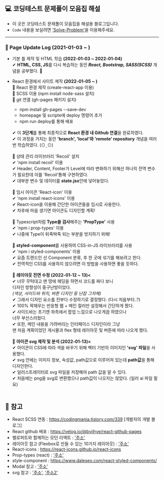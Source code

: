 ## 💻 코딩테스트 문제풀이 모음집 해설
+ 이 곳은 코딩테스트 문제풀이 모음집을 해설용 블로그입니다.
+ ``` Code ``` 내용을 보실려면 ['Solve-Problem'](https://github.com/Wisesaturn/Solve-Problem "재한쓰의 코딩테스트 문제풀이 모음집")을 이용해주세요.
---
### 🤗 Page Update Log (2021-01-03 ~ )
+ 기본 틀 제작 및 HTML 학습 <b>(2022-01-03 ~ 2022-01-04)</b>  
  ✔ <b>HTML, CSS, JS</b>를 다시 복습하는 동안 <b><em>React, Bootstrap, SASS(SCSS)</b></em> 개념을 공부했다. 👀

+ React 환경에서 사이트 제작 <b>(2022-01-05 ~ )</b>  
   🔸 React 환경 제작 (create-react-app 이용)  
   🔸 SCSS 이용 (npm install node-sass 설치)  
   🔸 git 연결 (gh-pages 패키지 설치)
   + npm install gh-pages --save-dev  
   + homepage 및 scripte에 deploy 명령어 추가  
   + npm run deploy를 통해 배포
   <br>
   ✔ 이 <b>3단계</b>를 통해 최종적으로 <b>React 환경 내 Github 연결</b>을 완료하였다.
   <br>
   ✔ 이 과정을 거치는 동안 <b>'branch', 'local'와 'remote' repository</b> 개념을 여러 번 학습하였다. (⊙ˍ⊙)  
   <br>
   <br>
   🔸 상태 관리 라이브러리 'Recoil' 설치<br>
   ✔ 'npm install recoil' 이용 <br>  
   ✔ Header, Content, Footer가 Level에 따라 변화하기 위해선 하나의 전역 변수가 필요한데 이를 'Recoil'통해 구현하였다.<br>  
   ✔ 대부분 변수 및 데이터를 <b>state.jsx</b>안에 넣어놓았다.
   <br>
   <br>
   🔸 임시 아이콘 'React-icon' 이용<br>
   ✔ 'npm install react-icons' 이용<br>
   ✔ React-icon을 이용해 간단한 아이콘들을 임시로 사용한다.<br>
   ✔ 차후에 마음 생기면 아이콘도 디자인할 계획! <br>
   <br>
   🔸 Typescript처럼 <b>Type을 검사</b>해주는 <b>'PropType'</b> 사용<br>
   ✔ 'npm i prop-types' 이용<br>
   ✔ 나중에 Type이 뒤죽박죽 되는 부분을 방지하기 위해! <br>
   <br>
   🔸 <b>styled-component</b>를 사용하여 CSS-in-JS 라이브러리를 사용<br>
   ✔ 'npm i styled-components' 이용<br>
   ✔ 요즘 트렌드인 선 Component 분류, 후 한 곳에 섞기를 해보려고 한다.<br>
   ✔ 전역적인 CSS를 사용하지 않으려면 이 방법을 사용하면 좋을 듯하다. <br>
   <br>
   🔸 <b>레이아웃 전면 수정 (2022-01-12 ~ 13)<</b> <br>
   ✔ 너무 무턱대고 맨 땅에 헤딩을 하면서 코드를 짜다 보니 <br> 
   디자인 방향성이 중구난방이었다.<br>
   <em>(색상, 사이드바 위치, 버튼 디자인 등 난잡 그자체)</em> <br>
   ✔ 그래서 디자인 요소를 전부다 수정하기로 결정했다. (다시 처음부터..?) <Br>
   ✔ 100% 꽉채우는 반응형 웹 + 메인 컬러만 설정해서 간단하게 짰다. <br>
   ✔ 사이드바는 초기엔 좌측에서 팝업 느낌으로 나오게끔 하였으나 <br>
      너무 부산스러웠다. <br>
   ✔ 또한, 메인 내용을 가려버리는 인터페이스 디자인이라 그냥<br>
   맨 처음 계획이었던 게시물과 flex 형태 레이아웃 및 버튼에 따라 나오게 했다. <br>
    <br>
   🔸 <b>아이콘 svg 제작 및 분석 (2022-01-13)<</b> <br>
   ✔ 아이콘이 CSS에 따라 색을 바꾸기 위해 벡터 기반의 이미지인 <b>'svg' 파일</b>을 사용했다. <br>
   ✔ svg 안에는 이미지 정보, 속성값, path값으로 이루어져 있는데 <b>path값</b>을 통해 디자인한다. <br>
   ✔ 일러스트레이터로 svg 파일을 저장해야 path 값을 알 수 있다. <br>
   ✔ 처음에는 png을 svg로 변환했으나 path값이 나오지는 않았다. (일러 ai 파일 필요) <br>
   <br>
   
## 📎 참고  
+ React SCSS 연동 : https://codingmania.tistory.com/339 [개발자의 개발 블로그]
+ React github 배포 : https://velog.io/@byjihye/react-github-pages
+ 벨로퍼트와 함께하는 모던 리액트 : ['주소'](https://react.vlpt.us/ "벨로퍼트와 함께하는 모던 리액트")
+ 레이아웃 참고 (Flexbox로 만들 수 있는 10가지 레이아웃) : ['주소'](https://d2.naver.com/helloworld/8540176 "flexbox로 만들 수 있는 10가지 레이아웃")
+ React-icons : https://react-icons.github.io/react-icons
+ Prop-types (react) : ['주소'](https://ko.reactjs.org/docs/typechecking-with-proptypes.html "PropTypes와 함께 하는 타입 검사")
+ style-component : https://www.daleseo.com/react-styled-components/
+ Modal 참고 : ['주소'](https://medium.com/@bestseob93/%ED%9A%A8%EC%9C%A8%EC%A0%81%EC%9D%B8-%EB%A6%AC%EC%95%A1%ED%8A%B8-%EB%AA%A8%EB%8B%AC-react-modal-%EB%A7%8C%EB%93%A4%EA%B8%B0-bd003458e9d "효율적인 리액트 모달(react-modal) 만들기")
+ svg 참고 : ['주소'](https://from2020.tistory.com/32#recentEntries "svg Color 동적으로 변경하기"), ['주소2'](https://ossam5.tistory.com/112 "[HTML기초문법] 13강 SVG태그 및 이미지 활용 - OSSAM강좌")